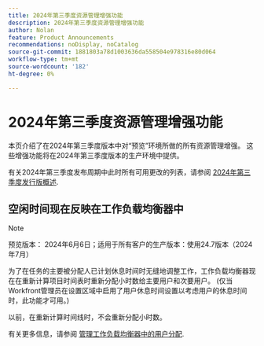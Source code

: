 ```yaml
---
title: 2024年第三季度资源管理增强功能
description: 2024年第三季度资源管理增强功能
author: Nolan
feature: Product Announcements
recommendations: noDisplay, noCatalog
source-git-commit: 1881803a78d1003636da558504e978316e80d064
workflow-type: tm+mt
source-wordcount: '182'
ht-degree: 0%

---
```


# 2024年第三季度资源管理增强功能

本页介绍了在2024年第三季度版本中对“预览”环境所做的所有资源管理增强。 这些增强功能将在2024年第三季度版本的生产环境中提供。

有关2024年第三季度发布周期中此时所有可用更改的列表，请参阅 [2024年第三季度发行版概述](/help/quicksilver/product-announcements/product-releases/24-q3-release-activity/24-q3-release-overview.md).

## 空闲时间现在反映在工作负载均衡器中

>[!NOTE]
>
>预览版本： 2024年6月6日；适用于所有客户的生产版本：使用24.7版本（2024年7月）

为了在任务的主要被分配人已计划休息时间时无缝地调整工作，工作负载均衡器现在在重新计算项目时间表时重新分配小时数给主要用户和次要用户。 (仅当Workfront管理员在设置区域中启用了用户休息时间设置以考虑用户的休息时间时，此功能才可用。)

以前，在重新计算时间线时，不会重新分配小时数。

有关更多信息，请参阅 [管理工作负载均衡器中的用户分配](/help/quicksilver/resource-mgmt/workload-balancer/manage-user-allocations-workload-balancer.md).
